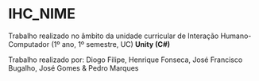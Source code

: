 # IHC_NIME
 
Trabalho realizado no âmbito da unidade curricular de Interação Humano-Computador (1º ano, 1º semestre, UC)
**Unity (C#)**

Trabalho realizado por: Diogo Filipe, Henrique Fonseca, José Francisco Bugalho, José Gomes & Pedro Marques
